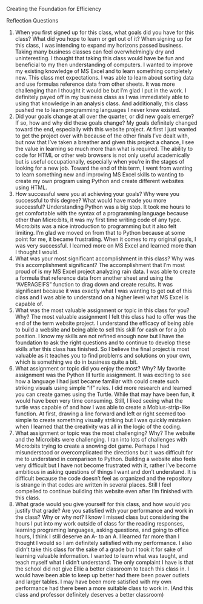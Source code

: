 Creating the Foundation for Efficiency

Reflection Questions
1.	When you first signed up for this class, what goals did you have for this class? What did you hope to learn or get out of it?
	When signing up for this class, I was intending to expand my horizons passed business. Taking many business classes can feel overwhelmingly dry and uninteresting. I thought that taking this class would have be fun and beneficial to my then understanding of computers. I wanted to improve my existing knowledge of MS Excel and to learn something completely new. This class met expectations. I was able to learn about sorting data and use formulas reference data from other sheets. It was more challenging than I thought it would be but I’m glad I put in the work. I definitely payed off in my business class as I was immediately able to using that knowledge in an analysis class. And additionally, this class pushed me to learn programming languages I never knew existed.  
2.	Did your goals change at all over the quarter, or did new goals emerge? If so, how and why did these goals change?
	My goals definitely changed toward the end, especially with this website project. At first I just wanted to get the project over with because of the other finals I’ve dealt with, but now that I’ve taken a breather and given this project a chance, I see the value in learning so much more than what is required. The ability to code for HTML or other web browsers is not only useful academically but is useful occupationally, especially when you’re in the stages of looking for a new job.  Toward the end of this term, I went from wanting to learn something new and improving MS Excel skills to wanting to create my own program using Python and create different websites using HTML.  
3.	How successful were you at achieving your goals? Why were you successful to this degree? What would have made you more successful?
	Understanding Python was a big step. It took me hours to get comfortable with the syntax of a programming language because other than Micro:bits, it was my first time writing code of any type. Micro:bits was a nice introduction to programming but it also felt limiting. I’m glad we moved on from that to Python because at some point for me, it became frustrating. When it comes to my original goals, I was very successful. I learned more on MS Excel and learned more than I thought I would.  
4.	What was your most significant accomplishment in this class? Why was this accomplishment significant?
	The accomplishment that I’m most proud of is my MS Excel project analyzing rain data. I was able to create a formula that reference data from another sheet and using the “AVERAGEIFS” function to drag down and create results. It was significant because it was exactly what I was wanting to get out of this class and I was able to understand on a higher level what MS Excel is capable of.   
5.	What was the most valuable assignment or topic in this class for you? Why?
	The most valuable assignment I felt this class had to offer was the end of the term website project. I understand the efficacy of being able to build a website and being able to sell this skill for cash or for a job position. I know my skills are not refined enough now but I have the foundation to ask the right questions and to continue to develop these skills after this class has finished. So I believe the final project is most valuable as it teaches you to find problems and solutions on your own, which is something we do in business quite a bit.  
6.	What assignment or topic did you enjoy the most? Why?
	My favorite assignment was the Python III turtle assignment. It was exciting to see how a language I had just became familiar with could create such striking visuals using simple “if” rules. I did more research and learned you can create games using the Turtle. While that may have been fun, it would have been very time consuming. Still, I liked seeing what the turtle was capable of and how I was able to create a Mobius-strip-like function.  At first, drawing a line forward and left or right seemed too simple to create something visually striking but I was quickly mistaken when I learned that the creativity was all in the logic of the coding. 
7.	What assignment or topic was the most challenging? Why?
	The website and the Micro:bits were challenging. I ran into lots of challenges with Micro:bits trying to create a snowing dot game. Perhaps I had misunderstood or overcomplicated the directions but it was difficult for me to understand in comparison to Python. Building a website also feels very difficult but I have not become frustrated with it, rather I’ve become ambitious in asking questions of things I want and don’t understand. It is difficult because the code doesn’t feel as organized and the repository is strange in that codes are written in several places. Still I feel compelled to continue building this website even after I’m finished with this class.
8.	What grade would you give yourself for this class, and how would you justify that grade? Are you satisfied with your performance and work in the class? Why or why not?
	I know I missed class but considering the hours I put into my work outside of class for the reading responses, learning programing languages, asking questions, and going to office hours, I think I still deserve an A- to an A. I learned far more than I thought I would so I am definitely satisfied with my performance. I also didn’t take this class for the sake of a grade but I took it for sake of learning valuable information. I wanted to learn what was taught, and teach myself what I didn’t understand. The only complaint I have is that the school did not give Ellie a better classroom to teach this class in. I would have been able to keep up better had there been power outlets and larger tables. I may have been more satisfied with my own performance had there been a more suitable class to work in. (And this class and professor definitely deserves a better classroom)   

